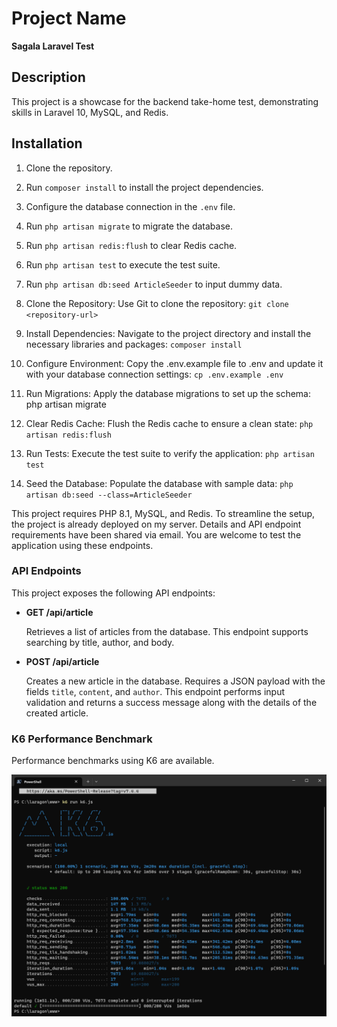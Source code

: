# Project Name
**Sagala Laravel Test**

## Description

This project is a showcase for the backend take-home test, demonstrating skills in Laravel 10, MySQL, and Redis.

## Installation

1. Clone the repository.
2. Run `composer install` to install the project dependencies.
3. Configure the database connection in the `.env` file.
4. Run `php artisan migrate` to migrate the database.
5. Run `php artisan redis:flush` to clear Redis cache.
6. Run `php artisan test` to execute the test suite.
7. Run `php artisan db:seed ArticleSeeder` to input dummy data.

1. Clone the Repository:
Use Git to clone the repository:
`git clone <repository-url>`

2. Install Dependencies:
Navigate to the project directory and install the necessary libraries and packages:
`composer install`

3. Configure Environment:
Copy the .env.example file to .env and update it with your database connection settings:
`cp .env.example .env`

4. Run Migrations:
Apply the database migrations to set up the schema:
php artisan migrate

5. Clear Redis Cache:
Flush the Redis cache to ensure a clean state:
`php artisan redis:flush`

6. Run Tests:
Execute the test suite to verify the application:
`php artisan test`

7. Seed the Database:
Populate the database with sample data:
`php artisan db:seed --class=ArticleSeeder`

This project requires PHP 8.1, MySQL, and Redis. To streamline the setup, the project is already deployed on my server. Details and API endpoint requirements have been shared via email. You are welcome to test the application using these endpoints.

### API Endpoints

This project exposes the following API endpoints:

- **GET /api/article**

  Retrieves a list of articles from the database. This endpoint supports searching by title, author, and body.

- **POST /api/article**

  Creates a new article in the database. Requires a JSON payload with the fields `title`, `content`, and `author`. This endpoint performs input validation and returns a success message along with the details of the created article.

### K6 Performance Benchmark

Performance benchmarks using K6 are available.

![K6 Performance Benchmark](https://raw.githubusercontent.com/madacoda/sagala-laravel10/main/k6result.png)